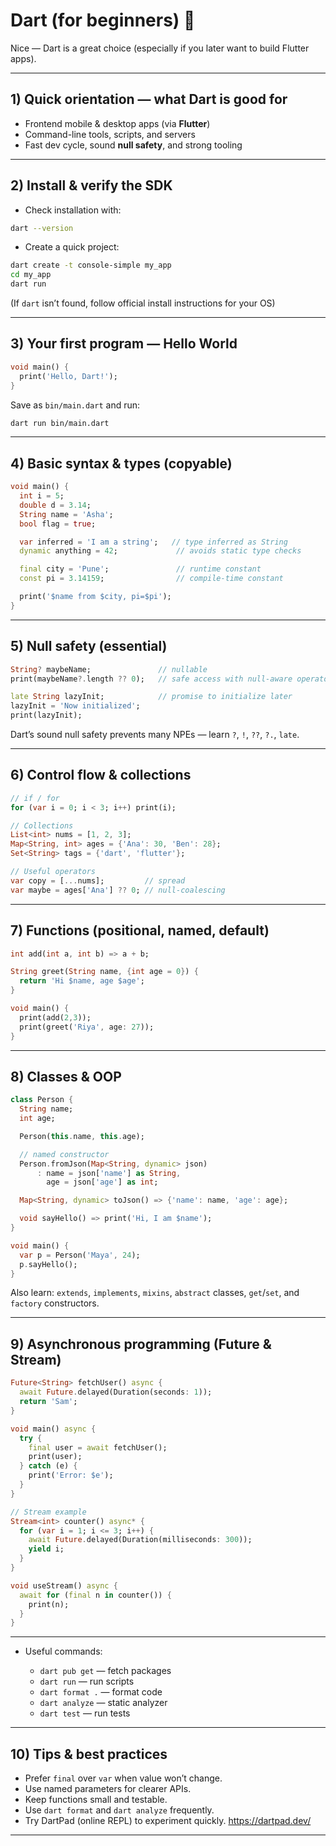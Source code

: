 # **Dart** (for beginners) 🚀

Nice — Dart is a great choice (especially if you later want to build Flutter apps). 

---

## 1) Quick orientation — what Dart is good for

* Frontend mobile & desktop apps (via **Flutter**)
* Command-line tools, scripts, and servers
* Fast dev cycle, sound **null safety**, and strong tooling

---

## 2) Install & verify the SDK

* Check installation with:

```bash
dart --version
```

* Create a quick project:

```bash
dart create -t console-simple my_app
cd my_app
dart run
```

(If `dart` isn’t found, follow official install instructions for your OS)

---

## 3) Your first program — Hello World

```dart
void main() {
  print('Hello, Dart!');
}
```

Save as `bin/main.dart` and run:

```bash
dart run bin/main.dart
```

---

## 4) Basic syntax & types (copyable)

```dart
void main() {
  int i = 5;
  double d = 3.14;
  String name = 'Asha';
  bool flag = true;

  var inferred = 'I am a string';   // type inferred as String
  dynamic anything = 42;             // avoids static type checks

  final city = 'Pune';               // runtime constant
  const pi = 3.14159;                // compile-time constant

  print('$name from $city, pi=$pi');
}
```

---

## 5) Null safety (essential)

```dart
String? maybeName;               // nullable
print(maybeName?.length ?? 0);   // safe access with null-aware operators

late String lazyInit;            // promise to initialize later
lazyInit = 'Now initialized';
print(lazyInit);
```

Dart’s sound null safety prevents many NPEs — learn `?`, `!`, `??`, `?.`, `late`.

---

## 6) Control flow & collections

```dart
// if / for
for (var i = 0; i < 3; i++) print(i);

// Collections
List<int> nums = [1, 2, 3];
Map<String, int> ages = {'Ana': 30, 'Ben': 28};
Set<String> tags = {'dart', 'flutter'};

// Useful operators
var copy = [...nums];         // spread
var maybe = ages['Ana'] ?? 0; // null-coalescing
```

---

## 7) Functions (positional, named, default)

```dart
int add(int a, int b) => a + b;

String greet(String name, {int age = 0}) {
  return 'Hi $name, age $age';
}

void main() {
  print(add(2,3));
  print(greet('Riya', age: 27));
}
```

---

## 8) Classes & OOP

```dart
class Person {
  String name;
  int age;

  Person(this.name, this.age);

  // named constructor
  Person.fromJson(Map<String, dynamic> json)
      : name = json['name'] as String,
        age = json['age'] as int;

  Map<String, dynamic> toJson() => {'name': name, 'age': age};

  void sayHello() => print('Hi, I am $name');
}

void main() {
  var p = Person('Maya', 24);
  p.sayHello();
}
```

Also learn: `extends`, `implements`, `mixins`, `abstract` classes, `get`/`set`, and `factory` constructors.

---

## 9) Asynchronous programming (Future & Stream)

```dart
Future<String> fetchUser() async {
  await Future.delayed(Duration(seconds: 1));
  return 'Sam';
}

void main() async {
  try {
    final user = await fetchUser();
    print(user);
  } catch (e) {
    print('Error: $e');
  }
}

// Stream example
Stream<int> counter() async* {
  for (var i = 1; i <= 3; i++) {
    await Future.delayed(Duration(milliseconds: 300));
    yield i;
  }
}

void useStream() async {
  await for (final n in counter()) {
    print(n);
  }
}
```

---

* Useful commands:

  * `dart pub get` — fetch packages
  * `dart run` — run scripts
  * `dart format .` — format code
  * `dart analyze` — static analyzer
  * `dart test` — run tests

---

## 10) Tips & best practices

* Prefer `final` over `var` when value won’t change.
* Use named parameters for clearer APIs.
* Keep functions small and testable.
* Use `dart format` and `dart analyze` frequently.
* Try DartPad (online REPL) to experiment quickly. https://dartpad.dev/

---
